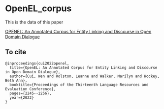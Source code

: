 # OpenEL_corpus
This is the data of this paper

[OPENEL: An Annotated Corpus for Entity Linking and Discourse in Open Domain Dialogue](https://aclanthology.org/2022.lrec-1.241/)

## To cite
```
@inproceedings{cui2022openel,
  title={OpenEL: An Annotated Corpus for Entity Linking and Discourse in Open Domain Dialogue},
  author={Cui, Wen and Rolston, Leanne and Walker, Marilyn and Hockey, Beth Ann},
  booktitle={Proceedings of the Thirteenth Language Resources and Evaluation Conference},
  pages={2245--2256},
  year={2022}
}
```
